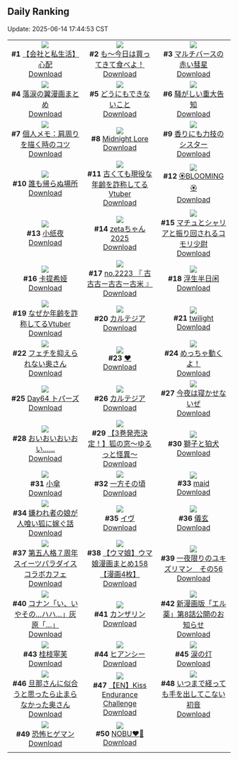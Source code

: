 ## Daily Ranking
Update: 2025-06-14 17:44:53 CST

|      |      |      |
| :----: | :----: | :----: |
| ![](https://i.pixiv.re/c/240x480/img-master/img/2025/06/13/12/00/15/131500306_p0_master1200.jpg)<br>**#1** [【会社と私生活】心配](https://www.pixiv.net/artworks/131500306)<br>[Download](https://i.pixiv.re/img-original/img/2025/06/13/12/00/15/131500306_p0.jpg) | ![](https://i.pixiv.re/c/240x480/img-master/img/2025/06/13/07/30/03/131495917_p0_master1200.jpg)<br>**#2** [も～今日は買ってきて食べよ！](https://www.pixiv.net/artworks/131495917)<br>[Download](https://i.pixiv.re/img-original/img/2025/06/13/07/30/03/131495917_p0.jpg) | ![](https://i.pixiv.re/c/240x480/img-master/img/2025/06/12/00/18/10/131452265_p0_master1200.jpg)<br>**#3** [マルチバースの赤い彗星](https://www.pixiv.net/artworks/131452265)<br>[Download](https://i.pixiv.re/img-original/img/2025/06/12/00/18/10/131452265_p0.jpg) |
| ![](https://i.pixiv.re/c/240x480/img-master/img/2025/06/13/00/05/29/131487261_p0_master1200.jpg)<br>**#4** [落涙の翼漫画まとめ](https://www.pixiv.net/artworks/131487261)<br>[Download](https://i.pixiv.re/img-original/img/2025/06/13/00/05/29/131487261_p0.jpg) | ![](https://i.pixiv.re/c/240x480/img-master/img/2025/06/13/19/25/57/131510807_p0_master1200.jpg)<br>**#5** [どうにもできないこと](https://www.pixiv.net/artworks/131510807)<br>[Download](https://i.pixiv.re/img-original/img/2025/06/13/19/25/57/131510807_p0.jpg) | ![](https://i.pixiv.re/c/240x480/img-master/img/2025/06/13/12/15/27/131500728_p0_master1200.jpg)<br>**#6** [騒がしい重大告知](https://www.pixiv.net/artworks/131500728)<br>[Download](https://i.pixiv.re/img-original/img/2025/06/13/12/15/27/131500728_p0.png) |
| ![](https://i.pixiv.re/c/240x480/img-master/img/2025/06/12/06/00/08/131459108_p0_master1200.jpg)<br>**#7** [個人メモ：肩周りを描く時のコツ](https://www.pixiv.net/artworks/131459108)<br>[Download](https://i.pixiv.re/img-original/img/2025/06/12/06/00/08/131459108_p0.jpg) | ![](https://i.pixiv.re/c/240x480/img-master/img/2025/06/13/00/00/15/131486685_p0_master1200.jpg)<br>**#8** [Midnight Lore](https://www.pixiv.net/artworks/131486685)<br>[Download](https://i.pixiv.re/img-original/img/2025/06/13/00/00/15/131486685_p0.jpg) | ![](https://i.pixiv.re/c/240x480/img-master/img/2025/06/12/19/12/16/131474700_p0_master1200.jpg)<br>**#9** [香りにも力技のシスター](https://www.pixiv.net/artworks/131474700)<br>[Download](https://i.pixiv.re/img-original/img/2025/06/12/19/12/16/131474700_p0.jpg) |
| ![](https://i.pixiv.re/c/240x480/img-master/img/2025/06/13/07/23/37/131495826_p0_master1200.jpg)<br>**#10** [誰も帰らぬ場所](https://www.pixiv.net/artworks/131495826)<br>[Download](https://i.pixiv.re/img-original/img/2025/06/13/07/23/37/131495826_p0.png) | ![](https://i.pixiv.re/c/240x480/img-master/img/2025/06/12/21/26/28/131479946_p0_master1200.jpg)<br>**#11** [古くても現役な年齢を詐称してるVtuber](https://www.pixiv.net/artworks/131479946)<br>[Download](https://i.pixiv.re/img-original/img/2025/06/12/21/26/28/131479946_p0.png) | ![](https://i.pixiv.re/c/240x480/img-master/img/2025/06/12/17/20/20/131471002_p0_master1200.jpg)<br>**#12** [🏵️BLOOMING🏵️](https://www.pixiv.net/artworks/131471002)<br>[Download](https://i.pixiv.re/img-original/img/2025/06/12/17/20/20/131471002_p0.jpg) |
| ![](https://i.pixiv.re/c/240x480/img-master/img/2025/06/12/16/24/53/131469928_p0_master1200.jpg)<br>**#13** [小纸夜](https://www.pixiv.net/artworks/131469928)<br>[Download](https://i.pixiv.re/img-original/img/2025/06/12/16/24/53/131469928_p0.jpg) | ![](https://i.pixiv.re/c/240x480/img-master/img/2025/06/13/00/00/18/131486709_p0_master1200.jpg)<br>**#14** [zetaちゃん2025](https://www.pixiv.net/artworks/131486709)<br>[Download](https://i.pixiv.re/img-original/img/2025/06/13/00/00/18/131486709_p0.png) | ![](https://i.pixiv.re/c/240x480/img-master/img/2025/06/12/00/00/16/131451126_p0_master1200.jpg)<br>**#15** [マチュとシャリアと振り回されるコモリ少尉](https://www.pixiv.net/artworks/131451126)<br>[Download](https://i.pixiv.re/img-original/img/2025/06/12/00/00/16/131451126_p0.png) |
| ![](https://i.pixiv.re/c/240x480/img-master/img/2025/06/12/14/33/17/131467854_p0_master1200.jpg)<br>**#16** [卡提希娅](https://www.pixiv.net/artworks/131467854)<br>[Download](https://i.pixiv.re/img-original/img/2025/06/12/14/33/17/131467854_p0.jpg) | ![](https://i.pixiv.re/c/240x480/img-master/img/2025/06/13/22/38/40/131519096_p0_master1200.jpg)<br>**#17** [no.2223 『 古古古ー古古ー古米 』](https://www.pixiv.net/artworks/131519096)<br>[Download](https://i.pixiv.re/img-original/img/2025/06/13/22/38/40/131519096_p0.jpg) | ![](https://i.pixiv.re/c/240x480/img-master/img/2025/06/12/13/03/52/131466322_p0_master1200.jpg)<br>**#18** [浮生半日闲](https://www.pixiv.net/artworks/131466322)<br>[Download](https://i.pixiv.re/img-original/img/2025/06/12/13/03/52/131466322_p0.jpg) |
| ![](https://i.pixiv.re/c/240x480/img-master/img/2025/06/13/21/11/48/131515264_p0_master1200.jpg)<br>**#19** [なぜか年齢を詐称してるVtuber](https://www.pixiv.net/artworks/131515264)<br>[Download](https://i.pixiv.re/img-original/img/2025/06/13/21/11/48/131515264_p0.jpg) | ![](https://i.pixiv.re/c/240x480/img-master/img/2025/06/12/13/01/40/131466282_p0_master1200.jpg)<br>**#20** [カルテジア](https://www.pixiv.net/artworks/131466282)<br>[Download](https://i.pixiv.re/img-original/img/2025/06/12/13/01/40/131466282_p0.png) | ![](https://i.pixiv.re/c/240x480/img-master/img/2025/06/13/00/00/11/131486644_p0_master1200.jpg)<br>**#21** [twilight](https://www.pixiv.net/artworks/131486644)<br>[Download](https://i.pixiv.re/img-original/img/2025/06/13/00/00/11/131486644_p0.jpg) |
| ![](https://i.pixiv.re/c/240x480/img-master/img/2025/06/12/00/00/32/131451217_p0_master1200.jpg)<br>**#22** [フェチを抑えられない奥さん](https://www.pixiv.net/artworks/131451217)<br>[Download](https://i.pixiv.re/img-original/img/2025/06/12/00/00/32/131451217_p0.jpg) | ![](https://i.pixiv.re/c/240x480/img-master/img/2025/06/12/20/53/59/131478406_p0_master1200.jpg)<br>**#23** [❤](https://www.pixiv.net/artworks/131478406)<br>[Download](https://i.pixiv.re/img-original/img/2025/06/12/20/53/59/131478406_p0.jpg) | ![](https://i.pixiv.re/c/240x480/img-master/img/2025/06/12/16/12/00/131469680_p0_master1200.jpg)<br>**#24** [めっちゃ動くよ！](https://www.pixiv.net/artworks/131469680)<br>[Download](https://i.pixiv.re/img-original/img/2025/06/12/16/12/00/131469680_p0.png) |
| ![](https://i.pixiv.re/c/240x480/img-master/img/2025/06/12/00/00/12/131451090_p0_master1200.jpg)<br>**#25** [Day64 トパーズ](https://www.pixiv.net/artworks/131451090)<br>[Download](https://i.pixiv.re/img-original/img/2025/06/12/00/00/12/131451090_p0.jpg) | ![](https://i.pixiv.re/c/240x480/img-master/img/2025/06/13/00/00/16/131486698_p0_master1200.jpg)<br>**#26** [カルテジア](https://www.pixiv.net/artworks/131486698)<br>[Download](https://i.pixiv.re/img-original/img/2025/06/13/00/00/16/131486698_p0.jpg) | ![](https://i.pixiv.re/c/240x480/img-master/img/2025/06/13/19/12/32/131510367_p0_master1200.jpg)<br>**#27** [今夜は寝かせないぜ](https://www.pixiv.net/artworks/131510367)<br>[Download](https://i.pixiv.re/img-original/img/2025/06/13/19/12/32/131510367_p0.jpg) |
| ![](https://i.pixiv.re/c/240x480/img-master/img/2025/06/13/10/01/02/131498408_p0_master1200.jpg)<br>**#28** [おいおいおいおい……](https://www.pixiv.net/artworks/131498408)<br>[Download](https://i.pixiv.re/img-original/img/2025/06/13/10/01/02/131498408_p0.jpg) | ![](https://i.pixiv.re/c/240x480/img-master/img/2025/06/13/17/31/25/131506866_p0_master1200.jpg)<br>**#29** [【3巻発売決定！】狐の窓～ゆるっと怪異～](https://www.pixiv.net/artworks/131506866)<br>[Download](https://i.pixiv.re/img-original/img/2025/06/13/17/31/25/131506866_p0.png) | ![](https://i.pixiv.re/c/240x480/img-master/img/2025/06/13/07/05/33/131495544_p0_master1200.jpg)<br>**#30** [獅子と狛犬](https://www.pixiv.net/artworks/131495544)<br>[Download](https://i.pixiv.re/img-original/img/2025/06/13/07/05/33/131495544_p0.jpg) |
| ![](https://i.pixiv.re/c/240x480/img-master/img/2025/06/12/20/48/10/131478189_p0_master1200.jpg)<br>**#31** [小傘](https://www.pixiv.net/artworks/131478189)<br>[Download](https://i.pixiv.re/img-original/img/2025/06/12/20/48/10/131478189_p0.jpg) | ![](https://i.pixiv.re/c/240x480/img-master/img/2025/06/12/17/53/57/131472017_p0_master1200.jpg)<br>**#32** [一方その頃](https://www.pixiv.net/artworks/131472017)<br>[Download](https://i.pixiv.re/img-original/img/2025/06/12/17/53/57/131472017_p0.png) | ![](https://i.pixiv.re/c/240x480/img-master/img/2025/06/12/02/19/49/131456024_p0_master1200.jpg)<br>**#33** [maid](https://www.pixiv.net/artworks/131456024)<br>[Download](https://i.pixiv.re/img-original/img/2025/06/12/02/19/49/131456024_p0.png) |
| ![](https://i.pixiv.re/c/240x480/img-master/img/2025/06/13/17/05/12/131506244_p0_master1200.jpg)<br>**#34** [嫌われ者の娘が人喰い狐に嫁ぐ話](https://www.pixiv.net/artworks/131506244)<br>[Download](https://i.pixiv.re/img-original/img/2025/06/13/17/05/12/131506244_p0.jpg) | ![](https://i.pixiv.re/c/240x480/img-master/img/2025/06/12/14/46/34/131468061_p0_master1200.jpg)<br>**#35** [イヴ](https://www.pixiv.net/artworks/131468061)<br>[Download](https://i.pixiv.re/img-original/img/2025/06/12/14/46/34/131468061_p0.jpg) | ![](https://i.pixiv.re/c/240x480/img-master/img/2025/06/12/00/30/05/131452765_p0_master1200.jpg)<br>**#36** [儀玄](https://www.pixiv.net/artworks/131452765)<br>[Download](https://i.pixiv.re/img-original/img/2025/06/12/00/30/05/131452765_p0.jpg) |
| ![](https://i.pixiv.re/c/240x480/img-master/img/2025/06/13/00/00/14/131486674_p0_master1200.jpg)<br>**#37** [第五人格７周年スイーツパラダイスコラボカフェ](https://www.pixiv.net/artworks/131486674)<br>[Download](https://i.pixiv.re/img-original/img/2025/06/13/00/00/14/131486674_p0.jpg) | ![](https://i.pixiv.re/c/240x480/img-master/img/2025/06/13/00/00/34/131486793_p0_master1200.jpg)<br>**#38** [【ウマ娘】ウマ娘漫画まとめ158【漫画4枚】](https://www.pixiv.net/artworks/131486793)<br>[Download](https://i.pixiv.re/img-original/img/2025/06/13/00/00/34/131486793_p0.jpg) | ![](https://i.pixiv.re/c/240x480/img-master/img/2025/06/12/23/28/55/131485297_p0_master1200.jpg)<br>**#39** [一夜限りのユキズリマン　その56](https://www.pixiv.net/artworks/131485297)<br>[Download](https://i.pixiv.re/img-original/img/2025/06/12/23/28/55/131485297_p0.png) |
| ![](https://i.pixiv.re/c/240x480/img-master/img/2025/06/13/16/22/58/131505284_p0_master1200.jpg)<br>**#40** [コナン「い、いやその…ハハ…」灰原「…」](https://www.pixiv.net/artworks/131505284)<br>[Download](https://i.pixiv.re/img-original/img/2025/06/13/16/22/58/131505284_p0.jpg) | ![](https://i.pixiv.re/c/240x480/img-master/img/2025/06/13/00/00/13/131486663_p0_master1200.jpg)<br>**#41** [カンザリン](https://www.pixiv.net/artworks/131486663)<br>[Download](https://i.pixiv.re/img-original/img/2025/06/13/00/00/13/131486663_p0.png) | ![](https://i.pixiv.re/c/240x480/img-master/img/2025/06/13/18/43/27/131509275_p0_master1200.jpg)<br>**#42** [新漫画版「エル薬」第8話公開のお知らせ](https://www.pixiv.net/artworks/131509275)<br>[Download](https://i.pixiv.re/img-original/img/2025/06/13/18/43/27/131509275_p0.jpg) |
| ![](https://i.pixiv.re/c/240x480/img-master/img/2025/06/12/13/57/28/131467173_p0_master1200.jpg)<br>**#43** [桂枝寧芙](https://www.pixiv.net/artworks/131467173)<br>[Download](https://i.pixiv.re/img-original/img/2025/06/12/13/57/28/131467173_p0.png) | ![](https://i.pixiv.re/c/240x480/img-master/img/2025/06/12/03/04/47/131456845_p0_master1200.jpg)<br>**#44** [ヒアンシー](https://www.pixiv.net/artworks/131456845)<br>[Download](https://i.pixiv.re/img-original/img/2025/06/12/03/04/47/131456845_p0.png) | ![](https://i.pixiv.re/c/240x480/img-master/img/2025/06/13/00/00/11/131486638_p0_master1200.jpg)<br>**#45** [涙の灯](https://www.pixiv.net/artworks/131486638)<br>[Download](https://i.pixiv.re/img-original/img/2025/06/13/00/00/11/131486638_p0.jpg) |
| ![](https://i.pixiv.re/c/240x480/img-master/img/2025/06/13/00/05/07/131487242_p0_master1200.jpg)<br>**#46** [旦那さんに似合うと思ったら止まらなかった奥さん](https://www.pixiv.net/artworks/131487242)<br>[Download](https://i.pixiv.re/img-original/img/2025/06/13/00/05/07/131487242_p0.jpg) | ![](https://i.pixiv.re/c/240x480/img-master/img/2025/06/13/00/57/07/131489191_p0_master1200.jpg)<br>**#47** [【EN】Kiss Endurance Challenge](https://www.pixiv.net/artworks/131489191)<br>[Download](https://i.pixiv.re/img-original/img/2025/06/13/00/57/07/131489191_p0.png) | ![](https://i.pixiv.re/c/240x480/img-master/img/2025/06/13/18/41/26/131509223_p0_master1200.jpg)<br>**#48** [いつまで経っても手を出してこない初音](https://www.pixiv.net/artworks/131509223)<br>[Download](https://i.pixiv.re/img-original/img/2025/06/13/18/41/26/131509223_p0.jpg) |
| ![](https://i.pixiv.re/c/240x480/img-master/img/2025/06/12/01/08/20/131454199_p0_master1200.jpg)<br>**#49** [恐怖ヒゲマン](https://www.pixiv.net/artworks/131454199)<br>[Download](https://i.pixiv.re/img-original/img/2025/06/12/01/08/20/131454199_p0.png) | ![](https://i.pixiv.re/c/240x480/img-master/img/2025/06/12/00/18/40/131452291_p0_master1200.jpg)<br>**#50** [NOBU❤️‍🔥](https://www.pixiv.net/artworks/131452291)<br>[Download](https://i.pixiv.re/img-original/img/2025/06/12/00/18/40/131452291_p0.jpg) |
|      |

